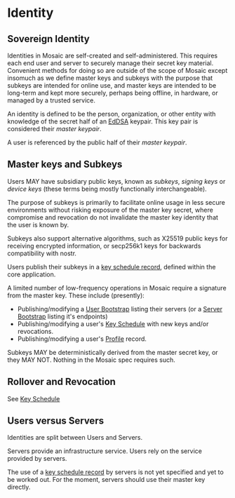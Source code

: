 # Identity

## Sovereign Identity

Identities in Mosaic are self-created and self-administered.
This requires each end user and server to securely manage their secret key material.
Convenient methods for doing so are outside of the scope of Mosaic
except insomuch as we define master keys and subkeys with the purpose that
subkeys are intended for online use, and master keys are intended to be
long-term and kept more securely, perhaps being offline, in hardware, or
managed by a trusted service.

An identity is defined to be the person, organization, or other entity with knowledge
of the secret half of an [EdDSA](cryptography.md#digital-signature-with-eddsa-ed25519)
keypair.  This key pair is considered their *master keypair*.

A user is referenced by the public half of their *master keypair*.

## Master keys and Subkeys

Users MAY have subsidiary public keys, known as *subkeys*, *signing keys* or
*device keys* (these terms being mostly functionally interchangeable).

The purpose of subkeys is primarily to facilitate online usage in less secure
environments without risking exposure of the master key secret, where
compromise and revocation do not invalidate the master key identity that the
user is known by.

Subkeys also support alternative algorithms, such as X25519 public keys for
receiving encrypted information, or secp256k1 keys for backwards compatibility
with nostr.

Users publish their subkeys in a [key schedule record](keyschedule.md), defined
within the core application.

A limited number of low-frequency operations in Mosaic require a signature from
the master key. These include (presently):

* Publishing/modifying a [User Bootstrap](bootstrap.md) listing their servers (or
  a [Server Bootstrap](bootstrap.md) listing it's endpoints)
* Publishing/modifying a user's [Key Schedule](keyschedule.md) with new keys and/or revocations.
* Publishing/modifying a user's [Profile](profile.md) record.

Subkeys MAY be deterministically derived from the master secret key, or they
MAY NOT. Nothing in the Mosaic spec requires such.

## Rollover and Revocation

See [Key Schedule](keyschedule.md)

## Users versus Servers

Identities are split between Users and Servers.

Servers provide an infrastructure service. Users rely on the service provided by
servers.

The use of a [key schedule record](keyschedule.md) by servers is not yet specified
and yet to be worked out. For the moment, servers should use their master key directly.
